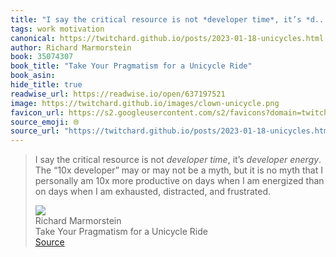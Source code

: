 ```yaml
---
title: "I say the critical resource is not *developer time*, it’s *d..."
tags: work motivation
canonical: https://twitchard.github.io/posts/2023-01-18-unicycles.html
author: Richard Marmorstein
book: 35074307
book_title: "Take Your Pragmatism for a Unicycle Ride"
book_asin: 
hide_title: true
readwise_url: https://readwise.io/open/637197521
image: https://twitchard.github.io/images/clown-unicycle.png
favicon_url: https://s2.googleusercontent.com/s2/favicons?domain=twitchard.github.io
source_emoji: 🌐
source_url: "https://twitchard.github.io/posts/2023-01-18-unicycles.html#:~:text=I%20say%20the,distracted%2C%20and%20frustrated."
---
```


> I say the critical resource is not *developer time*, it’s *developer energy*. The “10x developer” may or may not be a myth, but it is no myth that I personally am 10x more productive on days when I am energized than on days when I am exhausted, distracted, and frustrated.
> <div class="quoteback-footer"><div class="quoteback-avatar"><img class="mini-favicon" src="https://s2.googleusercontent.com/s2/favicons?domain=twitchard.github.io"></div><div class="quoteback-metadata"><div class="metadata-inner"><span style="display:none">FROM:</span><div aria-label="Richard Marmorstein" class="quoteback-author"> Richard Marmorstein</div><div aria-label="Take Your Pragmatism for a Unicycle Ride" class="quoteback-title"> Take Your Pragmatism for a Unicycle Ride</div></div></div><div class="quoteback-backlink"><a target="_blank" aria-label="go to the full text of this quotation" rel="noopener" href="https://twitchard.github.io/posts/2023-01-18-unicycles.html#:~:text=I%20say%20the,distracted%2C%20and%20frustrated." class="quoteback-arrow"> Source</a></div></div>
